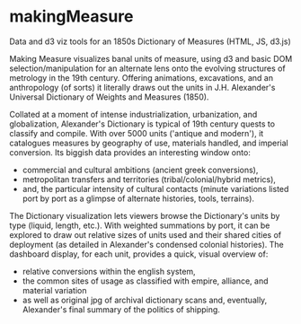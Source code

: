 # makingMeasure
Data and d3 viz tools for an 1850s Dictionary of Measures (HTML, JS, d3.js)

Making Measure visualizes banal units of measure, using d3 and basic DOM selection/manipulation for an alternate lens onto the evolving structures of metrology in the 19th century. Offering animations, excavations, and an anthropology (of sorts) it literally draws out the units in J.H. Alexander's Universal Dictionary of Weights and Measures (1850).

Collated at a moment of intense industrialization, urbanization, and globalization, Alexander's Dictionary is typical of 19th century quests to classify and compile. With over 5000 units ('antique and modern'), it catalogues measures by geography of use, materials handled, and imperial conversion. Its biggish data provides an interesting window onto:
* commercial and cultural ambitions (ancient greek conversions),
* metropolitan transfers and territories (tribal/colonial/hybrid metrics),
* and, the particular intensity of cultural contacts (minute variations listed port by port as a glimpse of alternate histories, tools, terrains).

The Dictionary visualization lets viewers browse the Dictionary's units by type (liquid, length, etc.). With weighted summations by port, it can be explored to draw out relative sizes of units used and their shared cities of deployment (as detailed in Alexander's condensed colonial histories). The dashboard display, for each unit, provides a quick, visual overview of: 
* relative conversions within the english system, 
* the common sites of usage as classified with empire, alliance, and material variation
* as well as original jpg of archival dictionary scans and, eventually, Alexander's final summary of the politics of shipping.
